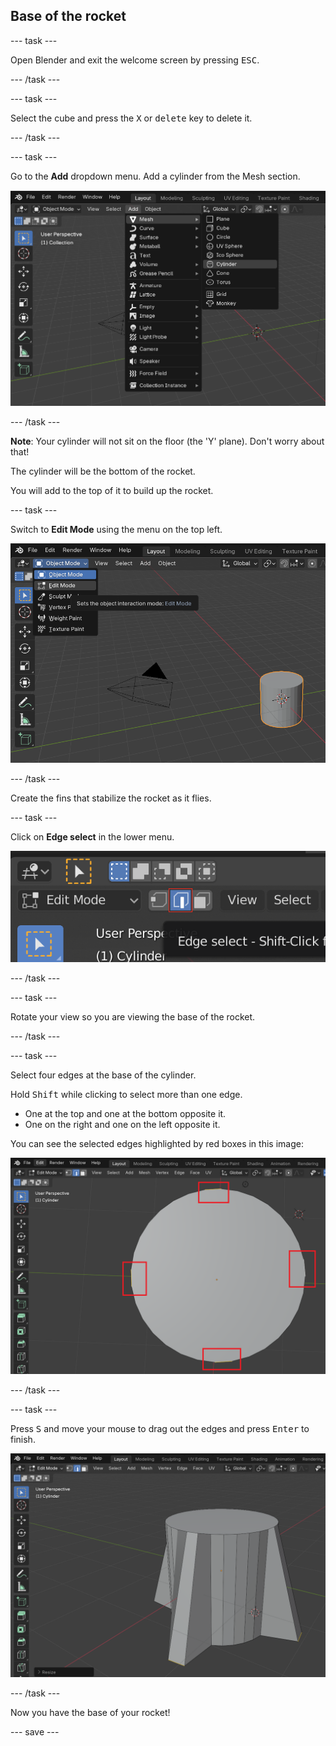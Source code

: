 ## Base of the rocket

--- task ---

Open Blender and exit the welcome screen by pressing <kbd>ESC</kbd>.

--- /task ---

--- task ---

Select the cube and press the <kbd>X</kbd> or <kbd>delete</kbd> key to delete it.

--- /task ---

--- task ---

Go to the **Add** dropdown menu. Add a cylinder from the Mesh section.

![Add cylinder](images/add-cylinder.png)

--- /task ---

**Note**: Your cylinder will not sit on the floor (the 'Y' plane). 
Don't worry about that!

The cylinder will be the bottom of the rocket. 

You will add to the top of it to build up the rocket.  

--- task ---

Switch to **Edit Mode** using the menu on the top left.

![Edit mode](images/edit-mode.png)

--- /task ---

Create the fins that stabilize the rocket as it flies.

--- task ---

Click on **Edge select** in the lower menu.

![Edge tool](images/blender-edge-tool.png)

--- /task ---

--- task ---

Rotate your view so you are viewing the base of the rocket.

--- /task ---

--- task ---

Select four edges at the base of the cylinder.

Hold <kbd>Shift</kbd> while clicking to select more than one edge.

+ One at the top and one at the bottom opposite it.
+ One on the right and one on the left opposite it. 

You can see the selected edges highlighted by red boxes in this image:

![Four edges selected at the base of the cylinder](images/blender-rocket-4-edges.png)

--- /task ---

--- task ---

Press <kbd>S</kbd> and move your mouse to drag out the edges and press <kbd>Enter</kbd> to finish.

![Fins on the rocket](images/blender-rocket-fins.png)

--- /task ---

Now you have the base of your rocket!

--- save ---